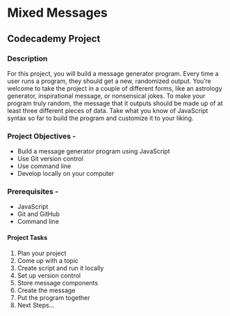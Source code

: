 # Mixed Messages

## Codecademy Project

### Description

For this project, you will build a message generator program. Every time a user runs a program, they should get a new, randomized output. You’re welcome to take the project in a couple of different forms, like an astrology generator, inspirational message, or nonsensical jokes. To make your program truly random, the message that it outputs should be made up of at least three different pieces of data. Take what you know of JavaScript syntax so far to build the program and customize it to your liking.

### Project Objectives -

- Build a message generator program using JavaScript
- Use Git version control
- Use command line
- Develop locally on your computer

### Prerequisites -

- JavaScript
- Git and GitHub
- Command line

#### Project Tasks

1. Plan your project
2. Come up with a topic
3. Create script and run it locally
4. Set up version control
5. Store message components
6. Create the message
7. Put the program together
8. Next Steps...

